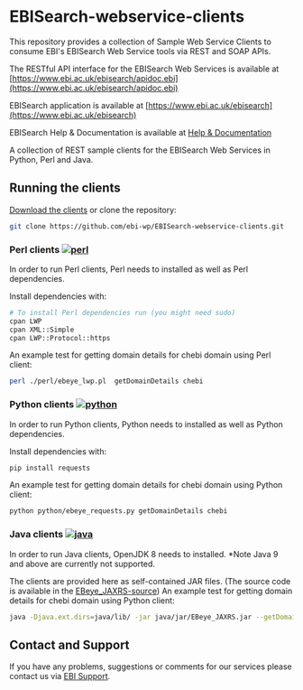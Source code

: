 # EBISearch-webservice-clients

This repository provides a collection of Sample Web Service Clients to consume
EBI's EBISearch Web Service tools via REST and SOAP APIs.

The RESTful API interface for the EBISearch Web Services is available at
[https://www.ebi.ac.uk/ebisearch/apidoc.ebi](https://www.ebi.ac.uk/ebisearch/apidoc.ebi)

EBISearch application is available at
[https://www.ebi.ac.uk/ebisearch](https://www.ebi.ac.uk/ebisearch)

EBISearch Help & Documentation is available at
[Help & Documentation](https://www.ebi.ac.uk/ebisearch/documentation.ebi)

A collection of REST sample clients for the EBISearch Web Services in Python, Perl and Java.


## Running the clients

[Download the clients](https://github.com/ebi-wp/EBISearch-webservice-clients/archive/master.zip)
or clone the repository:

```bash
git clone https://github.com/ebi-wp/EBISearch-webservice-clients.git
```

### Perl clients [![perl](https://img.shields.io/badge/perl-blue.svg?style=flat)]()

In order to run Perl clients, Perl needs to installed as well as Perl dependencies.

Install dependencies with:
```bash
# To install Perl dependencies run (you might need sudo)
cpan LWP
cpan XML::Simple
cpan LWP::Protocol::https
```

An example test for getting domain details for chebi domain using Perl client:

```bash
perl ./perl/ebeye_lwp.pl  getDomainDetails chebi
```

### Python clients [![python](https://img.shields.io/badge/python-blue.svg?style=flat)]()

In order to run Python clients, Python needs to installed as well as Python dependencies.

Install dependencies with:
```bash
pip install requests
```

An example test for getting domain details for chebi domain using Python client:

```bash
python python/ebeye_requests.py getDomainDetails chebi
```

### Java clients [![java](https://img.shields.io/badge/java-openJDK8-blue.svg?style=flat)]()

In order to run Java clients, OpenJDK 8 needs to installed. *Note Java 9 and above are currently not supported.

The clients are provided here as self-contained JAR files. (The source code is available in the [EBeye_JAXRS-source](https://github.com/ebi-wp/webservice-clients/blob/master/java/jar/EBeye_JAXRS-source.jar))
An example test for getting domain details for chebi domain using Python client:

```bash
java -Djava.ext.dirs=java/lib/ -jar java/jar/EBeye_JAXRS.jar --getDomainDetails chebi
```

## Contact and Support

If you have any problems, suggestions or comments for our services please
contact us via [EBI Support](https://www.ebi.ac.uk/support/index.php?query=WebServices).